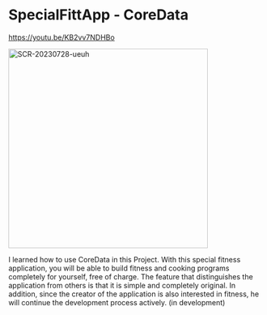 # SpecialFittApp - CoreData

https://youtu.be/KB2vv7NDHBo

<img width="394" alt="SCR-20230728-ueuh" src="https://github.com/mfgucluer/SpecialFitApp/assets/87612705/e0f49c57-371a-4b9a-872e-5c03cebc2410">




I learned how to use CoreData in this Project.
With this special fitness application, you will be able to build fitness and cooking programs completely for yourself, free of charge. The feature that distinguishes the application from others is that it is simple and completely original. In addition, since the creator of the application is also interested in fitness, he will continue the development process actively. (in development)
